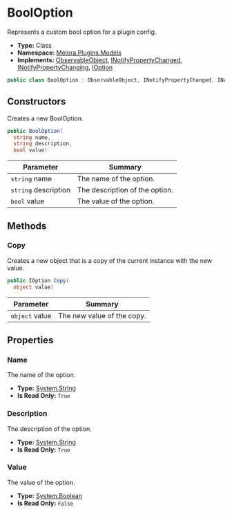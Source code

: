﻿# BoolOption
Represents a custom bool option for a plugin config\.
- **Type:** Class
- **Namespace:** [Melora.Plugins.Models](/Melora/plugin-api-reference/Melora.Plugins/Models/)
- **Implements:**  [ObservableObject](https://learn.microsoft.com/dotnet/api/communitytoolkit.mvvm.componentmodel.observableobject), [INotifyPropertyChanged](https://learn.microsoft.com/dotnet/api/system.componentmodel.inotifypropertychanged), [INotifyPropertyChanging](https://learn.microsoft.com/dotnet/api/system.componentmodel.inotifypropertychanging), [IOption](/Melora/plugin-api-reference/Melora.Plugins/Abstract/IOption.html)
```cs
public class BoolOption : ObservableObject, INotifyPropertyChanged, INotifyPropertyChanging, IOption
```


## Constructors
Creates a new BoolOption\.
```cs
public BoolOption(
  string name, 
  string description, 
  bool value)
```
| Parameter | Summary |
| --------- | ------- |
| `string` name | The name of the option. |
| `string` description | The description of the option. |
| `bool` value | The value of the option. |



## Methods

### Copy
Creates a new object that is a copy of the current instance with the new value\.
```cs
public IOption Copy(
  object value)
```
| Parameter | Summary |
| --------- | ------- |
| `object` value | The new value of the copy. |



## Properties

### Name
The name of the option\.
- **Type:** [System.String](https://learn.microsoft.com/dotnet/api/system.string)
- **Is Read Only:** `True`

### Description
The description of the option\.
- **Type:** [System.String](https://learn.microsoft.com/dotnet/api/system.string)
- **Is Read Only:** `True`

### Value
The value of the option\.
- **Type:** [System.Boolean](https://learn.microsoft.com/dotnet/api/system.bool)
- **Is Read Only:** `False`
